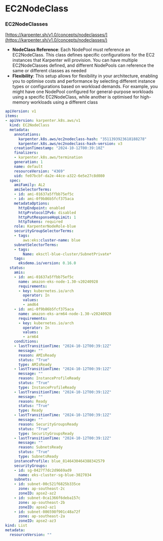 # EC2NodeClass

### EC2NodeClasses

[https://karpenter.sh/v1.0/concepts/nodeclasses/](https://karpenter.sh/v1.0/concepts/nodeclasses/)

* **NodeClass Reference**: Each NodePool must reference an EC2NodeClass. This class defines specific configurations for the EC2 instances that Karpenter will provision. You can have multiple EC2NodeClasses defined, and different NodePools can reference the same or different classes as needed
* **Flexibility**: This setup allows for flexibility in your architecture, enabling you to optimise costs and performance by selecting different instance types or configurations based on workload demands. For example, you might have one NodePool configured for general-purpose workloads using a specific EC2NodeClass, while another is optimised for high-memory workloads using a different class

```yaml
apiVersion: v1
items:
- apiVersion: karpenter.k8s.aws/v1
  kind: EC2NodeClass
  metadata:
    annotations:
      karpenter.k8s.aws/ec2nodeclass-hash: "3511393923618188278"
      karpenter.k8s.aws/ec2nodeclass-hash-version: v3
    creationTimestamp: "2024-10-12T00:39:10Z"
    finalizers:
    - karpenter.k8s.aws/termination
    generation: 1
    name: default
    resourceVersion: "4369"
    uid: fe07bcbf-da2e-44ce-a322-6e5e27c8d080
  spec:
    amiFamily: AL2
    amiSelectorTerms:
    - id: ami-01637a5ffbb75ef5c
    - id: ami-0f9b86b5fcf375aca
    metadataOptions:
      httpEndpoint: enabled
      httpProtocolIPv6: disabled
      httpPutResponseHopLimit: 1
      httpTokens: required
    role: KarpenterNodeRole-blue
    securityGroupSelectorTerms:
    - tags:
        aws:eks:cluster-name: blue
    subnetSelectorTerms:
    - tags:
        Name: eksctl-blue-cluster/SubnetPrivate*
    tags:
      eksdemo.io/version: 0.16.0
  status:
    amis:
    - id: ami-01637a5ffbb75ef5c
      name: amazon-eks-node-1.30-v20240928
      requirements:
      - key: kubernetes.io/arch
        operator: In
        values:
        - amd64
    - id: ami-0f9b86b5fcf375aca
      name: amazon-eks-arm64-node-1.30-v20240928
      requirements:
      - key: kubernetes.io/arch
        operator: In
        values:
        - arm64
    conditions:
    - lastTransitionTime: "2024-10-12T00:39:12Z"
      message: ""
      reason: AMIsReady
      status: "True"
      type: AMIsReady
    - lastTransitionTime: "2024-10-12T00:39:12Z"
      message: ""
      reason: InstanceProfileReady
      status: "True"
      type: InstanceProfileReady
    - lastTransitionTime: "2024-10-12T00:39:12Z"
      message: ""
      reason: Ready
      status: "True"
      type: Ready
    - lastTransitionTime: "2024-10-12T00:39:12Z"
      message: ""
      reason: SecurityGroupsReady
      status: "True"
      type: SecurityGroupsReady
    - lastTransitionTime: "2024-10-12T00:39:12Z"
      message: ""
      reason: SubnetsReady
      status: "True"
      type: SubnetsReady
    instanceProfile: blue_8146430464388342579
    securityGroups:
    - id: sg-0427f7dc2d9669ad9
      name: eks-cluster-sg-blue-3027034
    subnets:
    - id: subnet-00c521f6825b335ce
      zone: ap-southeast-2c
      zoneID: apse2-az2
    - id: subnet-0ca1366f6deba157c
      zone: ap-southeast-2b
      zoneID: apse2-az1
    - id: subnet-086598f901c48a72f
      zone: ap-southeast-2a
      zoneID: apse2-az3
kind: List
metadata:
  resourceVersion: ""
```

